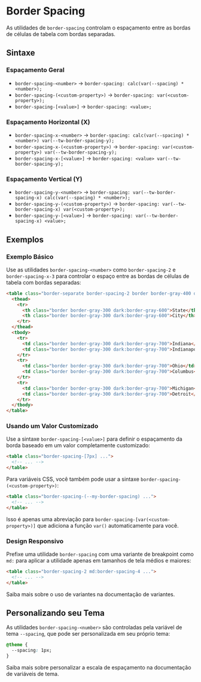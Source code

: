 # Border Spacing

As utilidades de `border-spacing` controlam o espaçamento entre as bordas de células de tabela com bordas separadas.

## Sintaxe

### Espaçamento Geral
- `border-spacing-<number>` → `border-spacing: calc(var(--spacing) * <number>);`
- `border-spacing-(<custom-property>)` → `border-spacing: var(<custom-property>);`
- `border-spacing-[<value>]` → `border-spacing: <value>;`

### Espaçamento Horizontal (X)
- `border-spacing-x-<number>` → `border-spacing: calc(var(--spacing) * <number>) var(--tw-border-spacing-y);`
- `border-spacing-x-(<custom-property>)` → `border-spacing: var(<custom-property>) var(--tw-border-spacing-y);`
- `border-spacing-x-[<value>]` → `border-spacing: <value> var(--tw-border-spacing-y);`

### Espaçamento Vertical (Y)
- `border-spacing-y-<number>` → `border-spacing: var(--tw-border-spacing-x) calc(var(--spacing) * <number>);`
- `border-spacing-y-(<custom-property>)` → `border-spacing: var(--tw-border-spacing-x) var(<custom-property>);`
- `border-spacing-y-[<value>]` → `border-spacing: var(--tw-border-spacing-x) <value>;`

## Exemplos

### Exemplo Básico

Use as utilidades `border-spacing-<number>` como `border-spacing-2` e `border-spacing-x-3` para controlar o espaço entre as bordas de células de tabela com bordas separadas:

```html
<table class="border-separate border-spacing-2 border border-gray-400 dark:border-gray-500">
  <thead>
    <tr>
      <th class="border border-gray-300 dark:border-gray-600">State</th>
      <th class="border border-gray-300 dark:border-gray-600">City</th>
    </tr>
  </thead>
  <tbody>
    <tr>
      <td class="border border-gray-300 dark:border-gray-700">Indiana</td>
      <td class="border border-gray-300 dark:border-gray-700">Indianapolis</td>
    </tr>
    <tr>
      <td class="border border-gray-300 dark:border-gray-700">Ohio</td>
      <td class="border border-gray-300 dark:border-gray-700">Columbus</td>
    </tr>
    <tr>
      <td class="border border-gray-300 dark:border-gray-700">Michigan</td>
      <td class="border border-gray-300 dark:border-gray-700">Detroit</td>
    </tr>
  </tbody>
</table>
```

### Usando um Valor Customizado

Use a sintaxe `border-spacing-[<value>]` para definir o espaçamento da borda baseado em um valor completamente customizado:

```html
<table class="border-spacing-[7px] ...">
  <!-- ... -->
</table>
```

Para variáveis CSS, você também pode usar a sintaxe `border-spacing-(<custom-property>)`:

```html
<table class="border-spacing-(--my-border-spacing) ...">
  <!-- ... -->
</table>
```

Isso é apenas uma abreviação para `border-spacing-[var(<custom-property>)]` que adiciona a função `var()` automaticamente para você.

### Design Responsivo

Prefixe uma utilidade `border-spacing` com uma variante de breakpoint como `md:` para aplicar a utilidade apenas em tamanhos de tela médios e maiores:

```html
<table class="border-spacing-2 md:border-spacing-4 ...">
  <!-- ... -->
</table>
```

Saiba mais sobre o uso de variantes na documentação de variantes.

## Personalizando seu Tema

As utilidades `border-spacing-<number>` são controladas pela variável de tema `--spacing`, que pode ser personalizada em seu próprio tema:

```css
@theme {
  --spacing: 1px;
}
```

Saiba mais sobre personalizar a escala de espaçamento na documentação de variáveis de tema.

